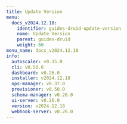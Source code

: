 ```yaml
---
title: Update Version
menu:
  docs_v2024.12.18:
    identifier: guides-druid-update-version
    name: Update Version
    parent: guides-druid
    weight: 60
menu_name: docs_v2024.12.18
info:
  autoscaler: v0.35.0
  cli: v0.50.0
  dashboard: v0.26.0
  installer: v2024.12.18
  ops-manager: v0.37.0
  provisioner: v0.50.0
  schema-manager: v0.26.0
  ui-server: v0.26.0
  version: v2024.12.18
  webhook-server: v0.26.0
---
```


